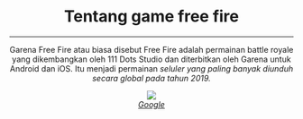 <!DOCTYPE html>
<html>
<head>
<title>Tugas Ulangan</title>
</head>

<body>
<center>
<h1>Tentang game free fire</h1>
<hr>
<p>Garena Free Fire atau biasa disebut Free Fire adalah permainan battle royale yang dikembangkan oleh 111 Dots Studio dan diterbitkan oleh Garena untuk Android dan iOS. Itu menjadi permainan <i>seluler yang paling banyak diunduh secara global pada tahun 2019.
</center>
<center>
<img src="http://tekno.kompas.com/image/2021/03/04/18480027/kode-redeem-free-fire-ff-gratis-dari-garena-ini-hadiahnya?page=1
Alt="foto">
</center>
<center>
<a href=https://www.google.com">Google</a>
</center>
</body>

</html>
